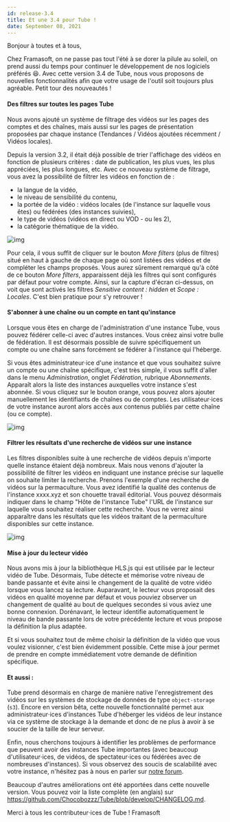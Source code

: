 ```yaml
---
id: release-3.4
title: Et une 3.4 pour Tube !
date: September 08, 2021
---
```


Bonjour à toutes et à tous,

Chez Framasoft, on ne passe pas tout l'été à se dorer la pilule au soleil, on prend aussi du temps pour continuer le développement de nos logiciels préférés 😆. Avec cette version 3.4 de Tube, nous vous proposons de nouvelles fonctionnalités afin que votre usage de l'outil soit toujours plus agréable. Petit tour des nouveautés !

#### Des filtres sur toutes les pages Tube

Nous avons ajouté un système de filtrage des vidéos sur les pages des comptes et des chaînes, mais aussi sur les pages de présentation proposées par chaque instance (Tendances / Vidéos ajoutées récemment / Vidéos locales).

Depuis la version 3.2, il était déjà possible de trier l'affichage des vidéos en fonction de plusieurs critères : date de publication, les plus vues, les plus appréciées, les plus longues, etc. Avec ce nouveau système de filtrage, vous avez la possibilité de filtrer les vidéos en fonction de :

 * la langue de la vidéo,
 * le niveau de sensibilité du contenu,
 * la portée de la vidéo : vidéos locales (de l'instance sur laquelle vous êtes) ou fédérées (des instances suivies),
 * le type de vidéos (vidéos en direct ou VOD - ou les 2),
 * la catégorie thématique de la vidéo.

![img](/img/news/release-3.4/fr/FR-filtres.png)

Pour cela, il vous suffit de cliquer sur le bouton *More filters* (plus de filtres) situé en haut à gauche de chaque page où sont listées des vidéos et de compléter les champs proposés. Vous aurez sûrement remarqué qu'à côté de ce bouton *More filters*, apparaissent déjà les filtres qui sont configurés par défaut pour votre compte. Ainsi, sur la capture d'écran ci-dessus, on voit que sont activés les filtres *Sensitive content : hidden* et *Scope : Locales*. C'est bien pratique pour s'y retrouver !

#### S'abonner à une chaîne ou un compte en tant qu'instance

Lorsque vous êtes en charge de l'administration d'une instance Tube, vous pouvez fédérer celle-ci avec d'autres instances. Vous créez ainsi votre bulle de fédération. Il est désormais possible de suivre spécifiquement un compte ou une chaîne sans forcément se fédérer à l'instance qui l'héberge.

Si vous êtes administrateur⋅ice d'une instance et que vous souhaitez suivre un compte ou une chaîne spécifique, c'est très simple, il vous suffit d'aller dans le menu *Administration*, onglet *Fédération*, rubrique *Abonnements*. Apparaît alors la liste des instances auxquelles votre instance s'est abonnée. Si vous cliquez sur le bouton orange, vous pouvez alors ajouter manuellement les identifiants de chaînes ou de comptes. Les utilisateur⋅ices de votre instance auront alors accès aux contenus publiés par cette chaîne (ou ce compte).

![img](/img/news/release-3.4/fr/FR-abo-chaine.png)

#### Filtrer les résultats d'une recherche de vidéos sur une instance

Les filtres disponibles suite à une recherche de vidéos depuis n'importe quelle instance étaient déjà nombreux. Mais nous venons d'ajouter la possibilité de filtrer les vidéos en indiquant une instance précise sur laquelle on souhaite limiter la recherche. Prenons l'exemple d'une recherche de vidéos sur la permaculture. Vous avez identifié la qualité des contenus de l'instance xxxx.xyz et son chouette travail éditorial. Vous pouvez désormais indiquer dans le champ "Hôte de l'instance Tube" l'URL de l'instance sur laquelle vous souhaitez réaliser cette recherche. Vous ne verrez ainsi apparaître dans les résultats que les vidéos traitant de la permaculture disponibles sur cette instance.

![img](/img/news/release-3.4/fr/FR-searchfilter-instance-host.png)

#### Mise à jour du lecteur vidéo

Nous avons mis à jour la bibliothèque HLS.js qui est utilisée par le lecteur vidéo de Tube. Désormais, Tube détecte et mémorise votre niveau de bande passante et évite ainsi le changement de la qualité de votre vidéo lorsque vous lancez sa lecture. Auparavant, le lecteur vous proposait des vidéos en qualité moyenne par défaut et vous pouviez observer un changement de qualité au bout de quelques secondes si vous aviez une bonne connexion. Dorénavant, le lecteur identifie automatiquement le niveau de bande passante lors de votre précédente lecture et vous propose la définition la plus adaptée.

Et si vous souhaitez tout de même choisir la définition de la vidéo que vous voulez visionner, c'est bien évidemment possible. Cette mise à jour permet de prendre en compte immédiatement votre demande de définition spécifique.

#### Et aussi :

Tube prend désormais en charge de manière native l'enregistrement des vidéos sur les systèmes de stockage de données de type `object-storage` (`s3`). Encore en version bêta, cette nouvelle fonctionnalité permet aux administrateur⋅ices d'instances Tube d'héberger les vidéos de leur instance via ce système de stockage à la demande et donc de ne plus à avoir à se soucier de la taille de leur serveur.

Enfin, nous cherchons toujours à identifier les problèmes de performance que peuvent avoir des instances Tube importantes (avec beaucoup d'utilisateur⋅ices, de vidéos, de spectateur⋅ices ou fédérées avec de nombreuses d'instances). Si vous observez des soucis de scalabilité avec votre instance, n'hésitez pas à nous en parler sur [notre forum](https://framacolibri.org/c/tube/).

Beaucoup d'autres améliorations ont été apportées dans cette nouvelle version. Vous  pouvez voir la liste complète (en anglais) sur https://github.com/Chocobozzz/Tube/blob/develop/CHANGELOG.md.

Merci à tous les contributeur⋅ices de Tube !
Framasoft
